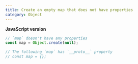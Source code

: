 ```yaml
---
title: Create an empty map that does not have properties
category: Object
---
```


**JavaScript version**

```js
// `map` doesn't have any properties
const map = Object.create(null);

// The following `map` has `__proto__` property
// const map = {};
```
